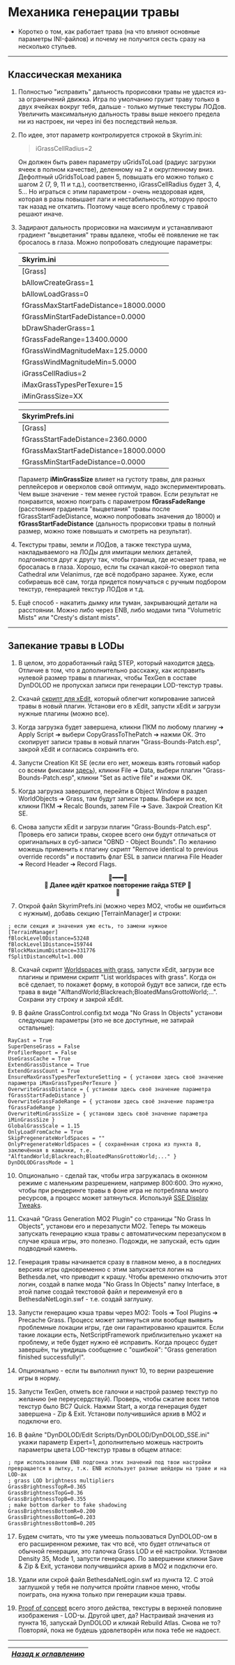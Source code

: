 # Механика генерации травы

+ Коротко о том, как работает трава (на что влияют основные параметры INI-файлов) и почему не получится сесть сразу на несколько стульев.

------

## Классическая механика

1) Полностью "исправить" дальность прорисовки травы не удастся из-за ограничений движка. Игра по умолчанию грузит траву только в двух ячейках вокруг тебя, дальше - только мутные текстуры ЛОДов. Увеличить максимальную дальность травы выше некоего предела ни из настроек, ни через ini без последствий нельзя.

2) По идее, этот параметр контролируется строкой в Skyrim.ini:

    > iGrassCellRadius=2

    Он должен быть равен параметру uGridsToLoad (радиус загрузки ячеек в полном качестве), деленному на 2 и округленному вниз. Дефолтный uGridsToLoad равен 5, повышать его можно только с шагом 2 (7, 9, 11 и т.д.), соответственно, iGrassCellRadius будет 3, 4, 5... Но играться с этим параметром - очень нездоровая идея, которая в разы повышает лаги и нестабильность, которую просто так назад не откатить. Поэтому чаще всего проблему с травой решают иначе.

3) Задирают дальность прорисовки на максимум и устанавливают градиент "выцветания" травы вдалеке, чтобы её появление не так бросалось в глаза. Можно попробовать следующие параметры:

    | Skyrim.ini                            |
    |:--------------------------------------|
    | [Grass]                               |
    | bAllowCreateGrass=1                   |
    | bAllowLoadGrass=0                     |
    | fGrassMaxStartFadeDistance=18000.0000 |
    | fGrassMinStartFadeDistance=0.0000     |
    | bDrawShaderGrass=1                    |
    | fGrassFadeRange=13400.0000            |
    | fGrassWindMagnitudeMax=125.0000       |
    | fGrassWindMagnitudeMin=5.0000         |
    | iGrassCellRadius=2                    |
    | iMaxGrassTypesPerTexure=15            |
    | iMinGrassSize=XX                      |

    | SkyrimPrefs.ini                       |
    |:--------------------------------------|
    | [Grass]                               |
    | fGrassStartFadeDistance=2360.0000     |
    | fGrassMaxStartFadeDistance=18000.0000 |
    | fGrassMinStartFadeDistance=0.0000     |

    Параметр **iMinGrassSize** влияет на густоту травы, для разных реплейсеров и оверхолов свой оптимум, надо экспериментировать. Чем выше значение - тем менее густой травон. Если результат не понравится, можно поиграть с параметром **fGrassFadeRange** (расстояние градиента "выцветания" травы после fGrassStartFadeDistance, можно попробовать значения до 18000) и **fGrassStartFadeDistance** (дальность прорисовки травы в полный размер, можно тоже повышать и смотреть на результат).

4) Текстуры травы, земли и ЛОДов, а также текстура шума, накладываемого на ЛОДы для имитации мелких деталей, подгоняются друг к другу так, чтобы граница, где исчезает трава, не бросалась в глаза. Хорошо, если ты скачал какой-то оверхол типа Cathedral или Velanimus, где всё подобрано заранее. Хуже, если собираешь всё сам, тогда придется помучаться с ручным подбором текстур, генерацией текстур ЛОДов и т.д.

5) Ещё способ - накатить дымку или туман, закрывающий детали на расстоянии. Можно либо через ENB, либо модами типа "Volumetric Mists" или "Cresty's distant mists".

------

## Запекание травы в LODы

1) В целом, это доработанный гайд STEP, который находится [здесь](https://stepmodifications.org/wiki/SkyrimSE:Grass_LOD_Guide). Отличие в том, что я дополнительно расскажу, как исправить нулевой размер травы в плагинах, чтобы TexGen в составе DynDOLOD не пропускал записи при генерации LOD-текстур травы.

2) Скачай [скрипт для xEdit](https://mega.nz/file/e5g0xRRD#sCXHRWHNjuiVgDf9TOs7_oM7sSvZFjFghEUL3wI6AEs), который облегчит копирование записей травы в новый плагин. Установи его в xEdit, запусти xEdit и загрузи нужные плагины (можно все).

3) Когда загрузка будет завершена, кликни ПКМ по любому плагину ➔ Apply Script ➔ выбери CopyGrassToThePatch ➔ нажми ОК. Это скопирует записи травы в новый плагин "Grass-Bounds-Patch.esp", закрой xEdit и согласись сохранить его.

4) Запусти Creation Kit SE (если его нет, можешь взять готовый набор со всеми фиксами [здесь](https://mega.nz/file/q0JEkR7T#8NjvZ_fs8MULxAARgOUwFK3BlCsOktg0eRkzqDQrwZM)), кликни File ➔ Data, выбери плагин "Grass-Bounds-Patch.esp", кликни "Set as active file" и нажми ОК.

5) Когда загрузка завершится, перейти в Object Window в раздел WorldObjects ➔ Grass, там будут записи травы. Выбери их все, кликни ПКМ ➔ Recalc Bounds, затем File ➔ Save. Закрой Creation Kit SE.

6) Снова запусти xEdit и загрузи плагин "Grass-Bounds-Patch.esp". Проверь его записи травы, скорее всего они будут отличаться от оригинальных в суб-записи "OBND - Object Bounds". По желанию можешь применить к плагину скрипт "Remove identical to previous override records" и поставить флаг ESL в записи плагина File Header ➔ Record Header ➔ Record Flags.

<b><p align="center">🔷━━━🔷  
🔷 Далее идёт краткое повторение гайда STEP 🔷  
🔷</p></b>

7) Открой файл SkyrimPrefs.ini (можно через МО2, чтобы не ошибиться с нужным), добавь секцию [TerrainManager] и строки:
```
; если секция и значения уже есть, то замени нужное
[TerrainManager]
fBlockLevel0Distance=53248
fBlockLevel1Distance=159744
fBlockMaximumDistance=331776
fSplitDistanceMult=1.000
```

8) Скачай скрипт [Worldspaces with grass](https://www.nexusmods.com/skyrimspecialedition/mods/55152), запусти xEdit, загрузи все плагины и примени скрипт "List worldspaces with grass". Когда он всё сделает, то покажет форму, в которой будут все записи, где есть трава в виде "AlftandWorld;Blackreach;BloatedMansGrottoWorld;...". Сохрани эту строку и закрой xEdit.

9) В файле GrassControl.config.txt мода "No Grass In Objects" установи следующие параметры (это не все доступные, не затирай остальные):
```
RayCast = True
SuperDenseGrass = False
ProfilerReport = False
UseGrassCache = True
ExtendGrassDistance = True
ExtendGrassCount = True
EnsureMaxGrassTypesPerTextureSetting = { установи здесь своё значение параметра iMaxGrassTypesPerTexure }
OverwriteGrassDistance = { установи здесь своё значение параметра fGrassStartFadeDistance }
OverwriteGrassFadeRange = { установи здесь своё значение параметра fGrassFadeRange }
OverwriteMinGrassSize = { установи здесь своё значение параметра iMinGrassSize }
GlobalGrassScale = 1.15
OnlyLoadFromCache = True
SkipPregenerateWorldSpaces = ""
OnlyPregenerateWorldSpaces = { сохранённая строка из пункта 8, заключённая в кавычки, т.е. "AlftandWorld;Blackreach;BloatedMansGrottoWorld;..." }
DynDOLODGrassMode = 1
```

10) Опционально - сделай так, чтобы игра загружалась в оконном режиме с маленьким разрешением, например 800:600. Это нужно, чтобы при рендеринге травы в фоне игра не потребляла много ресурсов, а процесс может затянуться. Используй [SSE Display Tweaks](https://www.nexusmods.com/skyrimspecialedition/mods/34705).

11) Скачай "Grass Generation MO2 Plugin" со страницы "No Grass In Objects", установи его и перезапусти МО2. Теперь ты можешь запускать генерацию кэша травы с автоматическим перезапуском в случае краша игры, это полезно. Подожди, не запускай, есть один подводный камень.

12) Генерация травы начинается сразу в главном меню, а в последних версиях игры одновременно с этим запускается логин на Bethesda.net, что приводит к крашу. Чтобы временно отключить этот логин, создай в папке мода "No Grass In Objects" папку Interface, в этой папке создай текстовой файл и переименуй его в BethesdaNetLogin.swf - т.е. создай заглушку.

13) Запусти генерацию кэша травы через МО2: Tools ➔ Tool Plugins ➔ Precache Grass. Процесс может затянуться или вообще выявить проблемные локации игры, где они гарантированно крашится. Если такие локации есть, NetScriptFramework приблизительно укажет на проблему, и тебе будет нужно её исправить. Когда процесс будет завершён, ты увидишь сообщение с "ошибкой": "Grass generation finished successfully!".

14) Опционально - если ты выполнил пункт 10, то верни разрешение игры в норму.

15) Запусти TexGen, отметь все галочки и настрой размер текстур по желанию (не переусердствуй). Проверь, чтобы сжатие всех типов текстур было BC7 Quick. Нажми Start, а когда генерация будет завершена - Zip & Exit. Установи получившийся архив в МО2 и подключи его.

16) В файле "DynDOLOD/Edit Scripts/DynDOLOD/DynDOLOD_SSE.ini" укажи параметр Expert=1, дополнительно можешь настроить параметры цвета LOD-текстур травы в общем атласе:
```
; при использовании ENB подгонка этих значений под твои настройки превращается в пытку, т.к. ENB использует разные шейдеры на траве и на LOD-ах
; grass LOD brightness multipliers
GrassBrightnessTopR=0.365
GrassBrightnessTopG=0.36
GrassBrightnessTopB=0.355
; make bottom darker to fake shadowing
GrassBrightnessBottomR=0.200
GrassBrightnessBottomG=0.203
GrassBrightnessBottomB=0.205
```

17) Будем считать, что ты уже умеешь пользоваться DynDOLOD-ом в его расширенном режиме, так что всё, что будет отличаться от обычной генерации, это галочка Grass LOD и её настройки. Установи Density 35, Mode 1, запусти генерацию. По завершении кликни Save & Zip & Exit, установи получившийся архив в МО2 и подключи его.

18) Удали или скрой файл BethesdaNetLogin.swf из пункта 12. С этой заглушкой у тебя не получится пройти главное меню, чтобы поиграть, она нужна только при генерации кэша травы.

19) [Proof of concept](https://i.imgur.com/bZhmcqR.png) всего этого действа, текстуры в верхней половине изображения - LOD-ы. Другой цвет, да? Настраивай значения из пункта 16, запускай DynDOLOD и кликай Rebuild Atlas. Снова не то? Повторяй, пока не будешь удовлетворён или пока тебе не надоест.

------

|[*Назад к оглавлению*](../01_Оглавление.md)|
|:---:|
